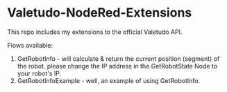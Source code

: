 # Valetudo-NodeRed-Extensions
This repo includes my extensions to the official Valetudo API.

Flows available:
1) GetRobotInfo - will calculate & return the current position (segment) of the robot.
   please change the IP address in the GetRobotState Node to your robot's IP.
2) GetRobotInfoExample - well, an example of using GetRobotInfo.
